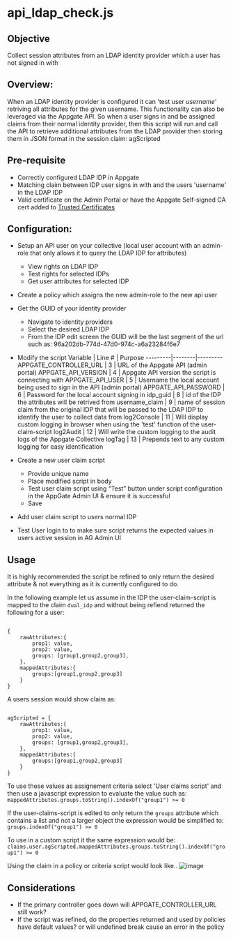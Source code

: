 # api_ldap_check.js

## Objective
Collect session attributes from an LDAP identity provider which a user has not signed in with

## Overview:
When an LDAP identity provider is configured it can 'test user *username*' retriving all attributes for the given username. This functionality can also be leveraged via the Appgate API. So when a user signs in and be assigned claims from their normal identity provider, then this script will run and call the API to retrieve additional attributes from the LDAP provider then storing them in JSON format in the session claim: agScripted

## Pre-requisite
- Correctly configured LDAP IDP in Appgate
- Matching claim between IDP user signs in with and the users 'username' in the LDAP IDP
- Valid certificate on the Admin Portal or have the Appgate Self-signed CA cert added to [Trusted Certificates](https://sdphelp.appgate.com/adminguide/trusted-certificate-configure.html)

## Configuration:
- Setup an API user on your collective (local user account with an admin-role that only allows it to query the LDAP IDP for attributes)
 	- View rights on LDAP IDP
 	- Test rights for selected IDPs
 	- Get user attributes for selected IDP

- Create a policy which assigns the new admin-role to the new api user 

- Get the GUID of your identity provider
	- Navigate to identity providers
	- Select the desired LDAP IDP
	- From the IDP edit screen the GUID will be the last segment of the url such as: 96a202db-774d-47d0-974c-a6a23284f6e7

- Modify the script 
	Variable | Line # | Purpose
    ---------|--------|---------
    APPGATE_CONTROLLER_URL    |   3   | URL of the Appgate API (admin portal)
    APPGATE_API_VERSION | 4 | Appgate API version the script is connecting with
    APPGATE_API_USER	| 5 | Username the local account being used to sign in the API (admin portal)
    APPGATE_API_PASSWORD	| 6 | Password for the local account signing in
    idp_guid	| 8 | id of the IDP the attributes will be retrived from
    username_claim	| 9 | name of session claim from the original IDP that will be passed to the LDAP IDP to identify the user to collect data from
    log2Console	| 11 | Will display custom logging in browser when using the 'test' function of the user-claim-script
    log2Audit | 12 | Will write the custom logging to the audit logs of the Appgate Collective 
	logTag | 13 | Prepends text to any custom logging for easy identification

- Create a new user claim script
	- Provide unique name
	- Place modified script in body
	- Test user claim script using “Test” button under script configuration in the AppGate Admin UI & ensure it is successful
	- Save

- Add user claim script to users normal IDP

- Test User login to to make sure script returns the expected values in users active session in AG Admin UI

## Usage
It is highly recommended the script be refined to only return the desired attribute & not everything as it is currently configured to do.


In the following example let us assume in the IDP the user-claim-script is mapped to the claim `dual_idp` and without being refiend returned the following for a user:
<pre><code>
{
	rawAttributes:{
		prop1: value,
		prop2: value,
		groups: [group1,group2,group3],
	},
	mappedAttributes:{
		groups:[group1,group2,group3]
	}
}
</code></pre>

A users session would show claim as:
<pre><code>
agScripted = {
	rawAttributes:{
		prop1: value,
		prop2: value,
		groups: [group1,group2,group3],
	},
	mappedAttributes:{
		groups:[group1,group2,group3]
	}
}
</code></pre>

To use these values as assignement criteria select 'User claims script' and then use a javascript expression to evaluate the value such as: `mappedAttributes.groups.toString().indexOf("group1") >= 0`


If the user-claims-script is edited to only return the `groups` attribute which contains a list and not a larger object the expression would be simplified to: `groups.indexOf("group1") >= 0`


To use in a custom script it the same expression would be:
`claims.user.agScripted.mappedAttributes.groups.toString().indexOf("group1") >= 0`


Using the claim in a policy or criteria script would look like..
![image](https://user-images.githubusercontent.com/32595348/122566537-a10ff400-d015-11eb-8b55-6bc70e368b9e.png)

## Considerations
- If the primary controller goes down will APPGATE_CONTROLLER_URL still work?
- If the script was refined, do the properties returned and used by policies have default values? or will undefined break cause an error in the policy
